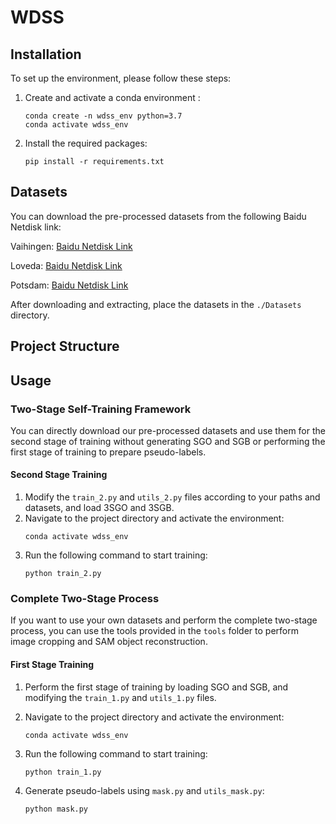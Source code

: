 # WDSS

## Installation
To set up the environment, please follow these steps:

1. Create and activate a conda environment :
    ```shell
    conda create -n wdss_env python=3.7
    conda activate wdss_env
    ```

2. Install the required packages:
    ```shell
    pip install -r requirements.txt
    ```

## Datasets
You can download the pre-processed datasets from the following Baidu Netdisk link:

Vaihingen: [Baidu Netdisk Link](your_baidu_link)

Loveda: [Baidu Netdisk Link](your_baidu_link)

Potsdam: [Baidu Netdisk Link](your_baidu_link)


After downloading and extracting, place the datasets in the `./Datasets` directory.

## Project Structure




## Usage

### Two-Stage Self-Training Framework
You can directly download our pre-processed datasets and use them for the second stage of training without generating SGO and SGB or performing the first stage of training to prepare pseudo-labels.

#### Second Stage Training
1. Modify the `train_2.py` and `utils_2.py` files according to your paths and datasets, and load 3SGO and 3SGB.
2. Navigate to the project directory and activate the environment:
    ```shell
    conda activate wdss_env
    ```
3. Run the following command to start training:
    ```shell
    python train_2.py
    ```

### Complete Two-Stage Process
If you want to use your own datasets and perform the complete two-stage process, you can use the tools provided in the `tools` folder to perform image cropping and SAM object reconstruction.

#### First Stage Training
1. Perform the first stage of training by loading SGO and SGB, and modifying the `train_1.py` and `utils_1.py` files.
2. Navigate to the project directory and activate the environment:
    ```shell
    conda activate wdss_env
    ```
3. Run the following command to start training:
    ```shell
    python train_1.py
    ```

4. Generate pseudo-labels using `mask.py` and `utils_mask.py`:
    ```shell
    python mask.py
    ```

